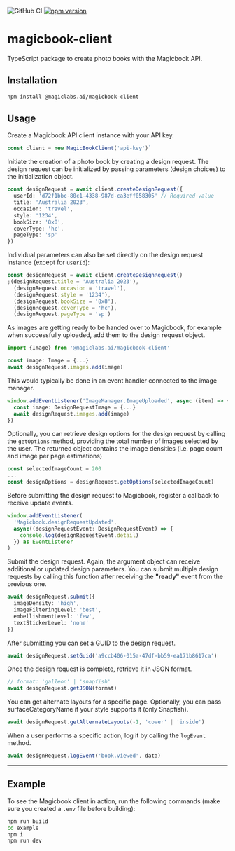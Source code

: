 ![GitHub CI](https://github.com/magiclabs-ai/mb-client/actions/workflows/ci.yml/badge.svg) [![npm version](https://img.shields.io/npm/v/@magiclabs.ai/magicbook-client.svg)](https://www.npmjs.com/package/@magiclabs.ai/magicbook-client)

# magicbook-client

TypeScript package to create photo books with the Magicbook API.

## Installation

```bash
npm install @magiclabs.ai/magicbook-client
```

## Usage

Create a Magicbook API client instance with your API key.

```ts
const client = new MagicBookClient('api-key')`
```

Initiate the creation of a photo book by creating a design request. The design request can be initialized by passing parameters (design choices) to the initialization object.

```ts
const designRequest = await client.createDesignRequest({
  userId: 'd72f1bbc-80c1-4338-987d-ca3eff058305' // Required value
  title: 'Australia 2023',
  occasion: 'travel',
  style: '1234',
  bookSize: '8x8',
  coverType: 'hc',
  pageType: 'sp'
})
```

Individual parameters can also be set directly on the design request instance (except for `userId`):

```ts
const designRequest = await client.createDesignRequest()
;(designRequest.title = 'Australia 2023'),
  (designRequest.occasion = 'travel'),
  (designRequest.style = '1234'),
  (designRequest.bookSize = '8x8'),
  (designRequest.coverType = 'hc'),
  (designRequest.pageType = 'sp')
```

As images are getting ready to be handed over to Magicbook, for example when successfully uploaded, add them to the design request object.

```ts
import {Image} from '@magiclabs.ai/magicbook-client'

const image: Image = {...}
await designRequest.images.add(image)
```

This would typically be done in an event handler connected to the image manager.

```ts
window.addEventListener('ImageManager.ImageUploaded', async (item) => {
  const image: DesignRequestImage = {...}
  await designRequest.images.add(image)
})
```

Optionally, you can retrieve design options for the design request by calling the `getOptions` method, providing the total number of images selected by the user. The returned object contains the image densities (i.e. page count and image per page estimations)

```ts
const selectedImageCount = 200
...
const designOptions = designRequest.getOptions(selectedImageCount)
```

Before submitting the design request to Magicbook, register a callback to receive update events.

```ts
window.addEventListener(
  'Magicbook.designRequestUpdated',
  async((designRequestEvent: DesignRequestEvent) => {
    console.log(designRequestEvent.detail)
  }) as EventListener
)
```

Submit the design request. Again, the argument object can receive additional or updated design parameters.
You can submit multiple design requests by calling this function after receiving the **"ready"** event from the previous one.

```ts
await designRequest.submit({
  imageDensity: 'high',
  imageFilteringLevel: 'best',
  embellishmentLevel: 'few',
  textStickerLevel: 'none'
})
```

After submitting you can set a GUID to the design request.

```ts
await designRequest.setGuid('a9ccb406-015a-47df-bb59-ea171b8617ca')
```

Once the design request is complete, retrieve it in JSON format.

```ts
// format: 'galleon' | 'snapfish'
await designRequest.getJSON(format)
```

You can get alternate layouts for a specific page. Optionally, you can pass surfaceCategoryName if your style supports it (only Snapfish).

```ts
await designRequest.getAlternateLayouts(-1, 'cover' | 'inside')
```

When a user performs a specific action, log it by calling the `logEvent` method.

```ts
await designRequest.logEvent('book.viewed', data)
```

---

## Example

To see the Magicbook client in action, run the following commands (make sure you created a `.env` file before building):

```bash
npm run build
cd example
npm i
npm run dev
```
